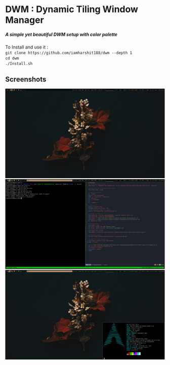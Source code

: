 # DWM : Dynamic Tiling Window Manager
##### A simple yet beautiful DWM setup with color palette 

To Install and use it : 
<br>
`git clone https://github.com/iamharshit188/dwm --depth 1`
<br>
`cd dwm`
<br>
`./Install.sh`

## Screenshots
![Screenshot](https://github.com/iamharshit188/dwm/blob/master/1.png?raw=true)
<br>
![Screenshot](https://github.com/iamharshit188/dwm/blob/master/2.png?raw=true)
<br>
![Screenshot](https://github.com/iamharshit188/dwm/blob/master/3.png?raw=true)


